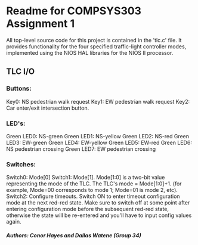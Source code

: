 # Readme for COMPSYS303 Assignment 1

All top-level source code for this project is contained in the 'tlc.c' file.
It provides functionality for the four specified traffic-light controller
modes, implemented using the NIOS HAL libraries for the NIOS II processor.

## TLC I/O
### Buttons:
Key0: NS pedestrian walk request
Key1: EW pedestrian walk request
Key2: Car enter/exit intersection button.

### LED's:
Green LED0: NS-green
Green LED1: NS-yellow
Green LED2: NS-red
Green LED3: EW-green
Green LED4: EW-yellow
Green LED5: EW-red
Green LED6: NS pedestrian crossing 
Green LED7: EW pedestrian crossing

### Switches:
Switch0: Mode[0]
Switch1: Mode[1]. Mode[1:0] is a two-bit value representing the mode of the TLC. The TLC's mode = Mode[1:0]+1. (for example, Mode=00 corresponds to mode 1; Mode=01 is mode 2, etc).
Switch2: Configure timeouts. Switch ON to enter timeout configuration mode
at the next red-red state. Make sure to switch off at some point after entering configuration mode before the subsequent red-red state, otherwise the state will be re-entered and you'll have to input config values again.

##### Authors: Conor Hayes and Dallas Watene (Group 34)
